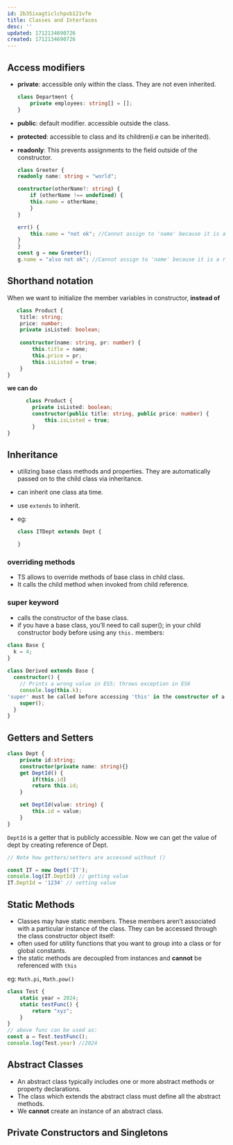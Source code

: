 ```yaml
---
id: 2b35ixagticlchpxb121vfm
title: Classes and Interfaces
desc: ''
updated: 1712134690726
created: 1712134690726
---
```


## Access modifiers
- **private**: accessible only within the class. They are not even inherited.
    ```ts
    class Department {
        private employees: string[] = [];
    }
    ```
- **public**: default modifier. accessible outside the class.
- **protected**: accessible to class and its children(i.e can be inherited).
- **readonly**: This prevents assignments to the field outside of the constructor.

    ```ts
    class Greeter {
    readonly name: string = "world";
    
    constructor(otherName?: string) {
        if (otherName !== undefined) {
        this.name = otherName;
        }
    }
    
    err() {
        this.name = "not ok"; //Cannot assign to 'name' because it is a read-only property.
    }
    }
    const g = new Greeter();
    g.name = "also not ok"; //Cannot assign to 'name' because it is a read-only property.
    ```

## Shorthand notation
When we want to initialize the member variables in constructor, **instead of**
```ts
   class Product {
    title: string;
    price: number;
    private isListed: boolean;
    
    constructor(name: string, pr: number) {
        this.title = name;
        this.price = pr;
        this.isListed = true;
    }
}
```
**we can do**

```ts
      class Product {
        private isListed: boolean;
        constructor(public title: string, public price: number) {
            this.isListed = true;
        }
}
```


## Inheritance

- utilizing base class methods and properties. They are automatically passed on to the child class via inheritance.
- can inherit one class ata time.
- use `extends` to inherit.
- eg:

    ```ts
    class ITDept extends Dept {

    }
    ```

### overriding methods
- TS allows to override methods of base class in child class.
- It calls the child method when invoked from child reference.

### super keyword
- calls the constructor of the base class.
- if you have a base class, you’ll need to call super(); in your child constructor body before using any `this.` members:
```ts 
class Base {
  k = 4;
}
 
class Derived extends Base {
  constructor() {
    // Prints a wrong value in ES5; throws exception in ES6
    console.log(this.k);
'super' must be called before accessing 'this' in the constructor of a derived class.
    super();
  }
}
```


## Getters and Setters

```ts
class Dept {
    private id:string;
    constructor(private name: string){}
    get DeptId() {
        if(this.id)
        return this.id;
    }

    set DeptId(value: string) {
        this.id = value;
    }
}
```
`DeptId` is a getter that is publicly accessible. Now we can get the value of dept by creating reference of Dept.

```ts
// Note how getters/setters are accessed without ()

const IT = new Dept('IT');
console.log(IT.DeptId) // getting value
IT.DeptId = '1234' // setting value
```

## Static Methods

- Classes may have static members. These members aren’t associated with a particular instance of the class. They can be accessed through the class constructor object itself:
- often used for utility functions that you want to group into a class or for global constants.
- the static methods are decoupled from instances and **cannot** be referenced with `this`


eg: `Math.pi`, `Math.pow()`

```ts
class Test {
    static year = 2024;
    static testFunc() {
        return "xyz";
    }
}
// above func can be used as: 
const a = Test.testFunc();
console.log(Test.year) //2024
```

## Abstract Classes
- An abstract class typically includes one or more abstract methods or property declarations. 
- The class which extends the abstract class must define all the abstract methods. 
- We **cannot** create an instance of an abstract class.

## Private Constructors and Singletons